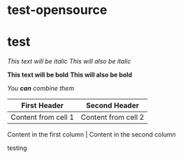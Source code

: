 # test-opensource
# test

*This text will be italic*
_This will also be italic_

**This text will be bold**
__This will also be bold__

_You **can** combine them_


First Header | Second Header
------------ | -------------
Content from cell 1 | Content from cell 2

Content in the first column | Content in the second column

testing
